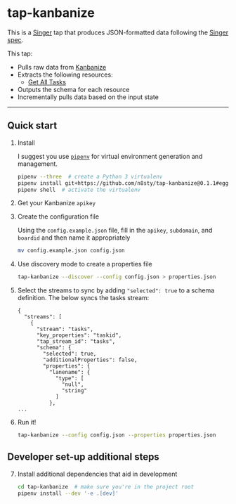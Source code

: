 # tap-kanbanize

This is a [Singer](https://singer.io) tap that produces JSON-formatted data
following the [Singer
spec](https://github.com/singer-io/getting-started/blob/master/SPEC.md).

This tap:

- Pulls raw data from [Kanbanize](https://kanbanize.com)
- Extracts the following resources:
  - [Get All Tasks](https://kanbanize.com/api/#get_all_tasks)
- Outputs the schema for each resource
- Incrementally pulls data based on the input state

---

## Quick start

1. Install

    I suggest you use [`pipenv`](https://docs.pipenv.org/) for virtual environment generation and management.
    ```bash
    pipenv --three  # create a Python 3 virtualenv
    pipenv install git+https://github.com/n8sty/tap-kanbanize@0.1.1#egg=tap-kanbanize  # make sure that the version specified is correct (ie: the latest)
    pipenv shell  # activate the virtualenv
    ```

2. Get your Kanbanize `apikey`

3. Create the configuration file

    Using the `config.example.json` file, fill in the `apikey`, `subdomain`, and `boardid` and then name it appropriately
    ```bash
    mv config.example.json config.json
    ```

4. Use discovery mode to create a properties file

    ```bash
    tap-kanbanize --discover --config config.json > properties.json
    ```

5. Select the streams to sync by adding `"selected": true` to a schema definition. The below syncs the tasks stream:

    ```
    {
      "streams": [
        {
          "stream": "tasks",
          "key_properties": "taskid",
          "tap_stream_id": "tasks",
          "schema": {
            "selected": true,
            "additionalProperties": false,
            "properties": {
              "lanename": {
                "type": [
                  "null",
                  "string"
                ]
              },
    ...
    ```

6. Run it!

    ```bash
    tap-kanbanize --config config.json --properties properties.json
    ```

## Developer set-up additional steps

7. Install additional dependencies that aid in development

    ```bash
    cd tap-kanbanize  # make sure you're in the project root
    pipenv install --dev '-e .[dev]'
    ```
